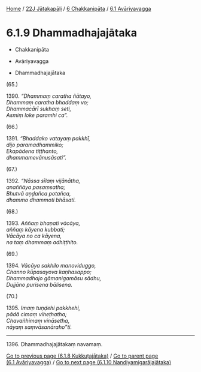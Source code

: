 
[Home](/) / [22J Jātakapāḷi](../...md) / [6 Chakkanipāta](...md) / [6.1 Avāriyavagga](../22J/6/6.1.md)

# 6.1.9 Dhammadhajajātaka

* Chakkanipāta

* Avāriyavagga

* Dhammadhajajātaka

(65.)

1390\. _“Dhammaṃ caratha ñātayo,_  
_Dhammaṃ caratha bhaddaṃ vo;_  
_Dhammacārī sukhaṃ seti,_  
_Asmiṃ loke paramhi ca”._  


(66.)

1391\. _“Bhaddako vatayaṃ pakkhī,_  
_dijo paramadhammiko;_  
_Ekapādena tiṭṭhanto,_  
_dhammamevānusāsati”._  


(67.)

1392\. _“Nāssa sīlaṃ vijānātha,_  
_anaññāya pasaṃsatha;_  
_Bhutvā aṇḍañca potañca,_  
_dhammo dhammoti bhāsati._  


(68.)

1393\. _Aññaṃ bhaṇati vācāya,_  
_aññaṃ kāyena kubbati;_  
_Vācāya no ca kāyena,_  
_na taṃ dhammaṃ adhiṭṭhito._  


(69.)

1394\. _Vācāya sakhilo manoviduggo,_  
_Channo kūpasayova kaṇhasappo;_  
_Dhammadhajo gāmanigamāsu sādhu,_  
_Dujjāno purisena bālisena._  


(70.)

1395\. _Imaṃ tuṇḍehi pakkhehi,_  
_pādā cimaṃ viheṭhatha;_  
_Chavañhimaṃ vināsetha,_  
_nāyaṃ saṃvāsanāraho”ti._  


---

1396\. Dhammadhajajātakaṃ navamaṃ.



[Go to previous page (6.1.8 Kukkuṭajātaka)](6.1.8.md) / [Go to parent page (6.1 Avāriyavagga)](../22J/6/6.1.md) / [Go to next page (6.1.10 Nandiyamigarājajātaka)](6.1.10.md)


